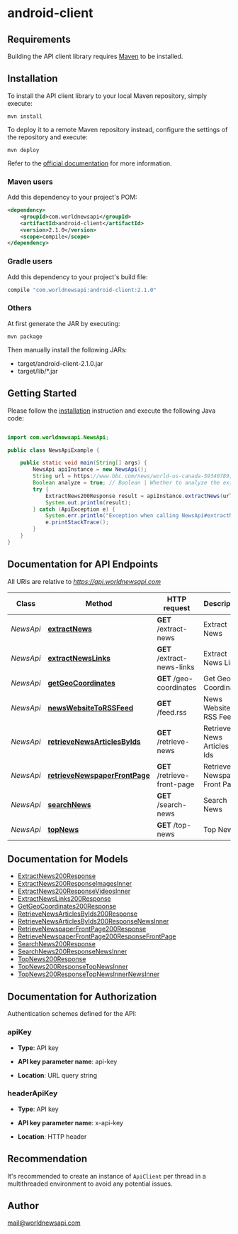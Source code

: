 # android-client

## Requirements

Building the API client library requires [Maven](https://maven.apache.org/) to be installed.

## Installation

To install the API client library to your local Maven repository, simply execute:

```shell
mvn install
```

To deploy it to a remote Maven repository instead, configure the settings of the repository and execute:

```shell
mvn deploy
```

Refer to the [official documentation](https://maven.apache.org/plugins/maven-deploy-plugin/usage.html) for more information.

### Maven users

Add this dependency to your project's POM:

```xml
<dependency>
    <groupId>com.worldnewsapi</groupId>
    <artifactId>android-client</artifactId>
    <version>2.1.0</version>
    <scope>compile</scope>
</dependency>
```

### Gradle users

Add this dependency to your project's build file:

```groovy
compile "com.worldnewsapi:android-client:2.1.0"
```

### Others

At first generate the JAR by executing:

    mvn package

Then manually install the following JARs:

- target/android-client-2.1.0.jar
- target/lib/*.jar

## Getting Started

Please follow the [installation](#installation) instruction and execute the following Java code:

```java

import com.worldnewsapi.NewsApi;

public class NewsApiExample {

    public static void main(String[] args) {
        NewsApi apiInstance = new NewsApi();
        String url = https://www.bbc.com/news/world-us-canada-59340789; // String | The url of the news.
        Boolean analyze = true; // Boolean | Whether to analyze the extracted news (extract entities, detect sentiment etc.)
        try {
            ExtractNews200Response result = apiInstance.extractNews(url, analyze);
            System.out.println(result);
        } catch (ApiException e) {
            System.err.println("Exception when calling NewsApi#extractNews");
            e.printStackTrace();
        }
    }
}

```

## Documentation for API Endpoints

All URIs are relative to *https://api.worldnewsapi.com*

Class | Method | HTTP request | Description
------------ | ------------- | ------------- | -------------
*NewsApi* | [**extractNews**](docs/NewsApi.md#extractNews) | **GET** /extract-news | Extract News
*NewsApi* | [**extractNewsLinks**](docs/NewsApi.md#extractNewsLinks) | **GET** /extract-news-links | Extract News Links
*NewsApi* | [**getGeoCoordinates**](docs/NewsApi.md#getGeoCoordinates) | **GET** /geo-coordinates | Get Geo Coordinates
*NewsApi* | [**newsWebsiteToRSSFeed**](docs/NewsApi.md#newsWebsiteToRSSFeed) | **GET** /feed.rss | News Website to RSS Feed
*NewsApi* | [**retrieveNewsArticlesByIds**](docs/NewsApi.md#retrieveNewsArticlesByIds) | **GET** /retrieve-news | Retrieve News Articles by Ids
*NewsApi* | [**retrieveNewspaperFrontPage**](docs/NewsApi.md#retrieveNewspaperFrontPage) | **GET** /retrieve-front-page | Retrieve Newspaper Front Page
*NewsApi* | [**searchNews**](docs/NewsApi.md#searchNews) | **GET** /search-news | Search News
*NewsApi* | [**topNews**](docs/NewsApi.md#topNews) | **GET** /top-news | Top News


## Documentation for Models

 - [ExtractNews200Response](docs/ExtractNews200Response.md)
 - [ExtractNews200ResponseImagesInner](docs/ExtractNews200ResponseImagesInner.md)
 - [ExtractNews200ResponseVideosInner](docs/ExtractNews200ResponseVideosInner.md)
 - [ExtractNewsLinks200Response](docs/ExtractNewsLinks200Response.md)
 - [GetGeoCoordinates200Response](docs/GetGeoCoordinates200Response.md)
 - [RetrieveNewsArticlesByIds200Response](docs/RetrieveNewsArticlesByIds200Response.md)
 - [RetrieveNewsArticlesByIds200ResponseNewsInner](docs/RetrieveNewsArticlesByIds200ResponseNewsInner.md)
 - [RetrieveNewspaperFrontPage200Response](docs/RetrieveNewspaperFrontPage200Response.md)
 - [RetrieveNewspaperFrontPage200ResponseFrontPage](docs/RetrieveNewspaperFrontPage200ResponseFrontPage.md)
 - [SearchNews200Response](docs/SearchNews200Response.md)
 - [SearchNews200ResponseNewsInner](docs/SearchNews200ResponseNewsInner.md)
 - [TopNews200Response](docs/TopNews200Response.md)
 - [TopNews200ResponseTopNewsInner](docs/TopNews200ResponseTopNewsInner.md)
 - [TopNews200ResponseTopNewsInnerNewsInner](docs/TopNews200ResponseTopNewsInnerNewsInner.md)


## Documentation for Authorization

Authentication schemes defined for the API:
### apiKey

- **Type**: API key

- **API key parameter name**: api-key
- **Location**: URL query string

### headerApiKey

- **Type**: API key

- **API key parameter name**: x-api-key
- **Location**: HTTP header


## Recommendation

It's recommended to create an instance of `ApiClient` per thread in a multithreaded environment to avoid any potential issues.

## Author

mail@worldnewsapi.com


